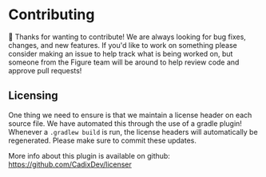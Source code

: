 # Contributing

👋 Thanks for wanting to contribute! 
We are always looking for bug fixes, changes, and new features. 
If you'd like to work on something please consider making an issue to help track what is being worked on, but someone from the Figure team will be around to help review code and approve pull requests!

## Licensing

One thing we need to ensure is that we maintain a license header on each source file.
We have automated this through the use of a gradle plugin!
Whenever a `.gradlew build` is run, the license headers will automatically be regenerated. Please make sure to commit these updates.

More info about this plugin is available on github: https://github.com/CadixDev/licenser
